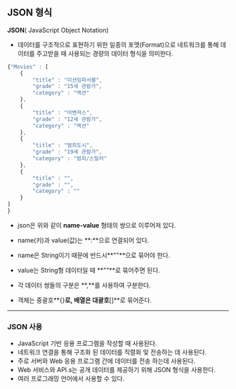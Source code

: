## JSON 형식

**JSON**( JavaScript Object Notation)

* 데이터를 구조적으로 표현하기 위한 일종의 포맷(Format)으로 네트워크를 통해 데이터를 주고받을 때 사용되는 경량의 데이터 형식을 의미한다.

```javascript
{"Movies" : [
    {
        "title" : "미션임파서블",
        "grade" : "15세 관람가",
        "category" : "액션"
    },
    {
        "title" : "어벤져스",
        "grade" : "12세 관람가",
        "category" : "액션"
    },
    {
        "title" : "범죄도시",
        "grade" : "19세 관람가",
        "category" : "범죄/스릴러"
    },
    {
        "title" : "",
        "grade" : "",
        "category" : ""
    }
]
}
```

* json은 위와 같이 **name-value** 형태의 쌍으로 이루어져 있다. 

* name(키)과 value(값)는 **:**으로 연결되어 있다.

* name은 String이기 때문에 반드시**""**으로 묶어야 한다.

* value는 String형 데이터일 때 **""**로 묶어주면 된다.
* 각 데이터 쌍들의 구분은 **,**를 사용하여 구분한다.



* 객체는 중괄호**{}**로, 배열은 대괄호**[]**로 묶어준다.

---

### JSON 사용

*  JavaScript 기반 응용 프로그램을 작성할 때 사용된다.
* 네트워크 연결을 통해 구조화 된 데이터를 직렬화 및 전송하는 데 사용된다.
* 주로 서버와 Web 응용 프로그램 간에 데이터를 전송 하는데 사용된다.
* Web 서비스와 API.s는 공개 데이터를 제공하기 위해 JSON 형식을 사용한다.
* 여러 프로그래밍 언어에서 사용할 수 있다.
